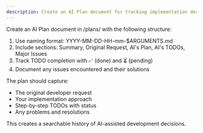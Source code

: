 ```yaml
---
description: Create an AI Plan document for tracking implementation decisions
---
```


Create an AI Plan document in /plans/ with the following structure:

1. Use naming format: YYYY-MM-DD-HH-mm-$ARGUMENTS.md
2. Include sections: Summary, Original Request, AI's Plan, AI's TODOs, Major Issues
3. Track TODO completion with ✅ (done) and ⏳ (pending)
4. Document any issues encountered and their solutions

The plan should capture:
- The original developer request
- Your implementation approach
- Step-by-step TODOs with status
- Any problems and resolutions

This creates a searchable history of AI-assisted development decisions.